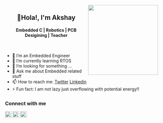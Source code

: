 <img align='right' src="https://media.giphy.com/media/M9gbBd9nbDrOTu1Mqx/giphy.gif" width="230">

<h2 align="center">👋Hola!, I'm Akshay</h2>


<h4 align="center"> Embedded C | Robotics | PCB Desigining | Teacher</h4>


<br/>

- 🔭 I’m an Embedded Engineer
- 🌱 I’m currently learning RTOS
- 🤔 I’m looking for something ...
- 💬 Ask me about Embedded related stuff 
- 📫 How to reach me: [Twitter](https://twitter.com/theAkshay4u) [Linkedin](https://www.linkedin.com/in/akshay-lakade/)
- ⚡ Fun fact: I am not lazy just overflowing with potential energy!!

### Connect with me

<a href="https://twitter.com/theAkshay4u">
  <img align="left" alt="Akshay's Twitter" width="22px" src="https://cdn.jsdelivr.net/npm/simple-icons@v3/icons/twitter.svg" />
</a>
<a href="https://www.linkedin.com/in/akshay-lakade/">
  <img align="left" alt="Akshay's Linkdein" width="22px" src="https://cdn.jsdelivr.net/npm/simple-icons@v3/icons/linkedin.svg" />
</a>
<a href="https://github.com/Akshay101">
  <img align="left" alt="Akshay's Github" width="22px" src="https://cdn.jsdelivr.net/npm/simple-icons@v3/icons/github.svg" />
</a>

